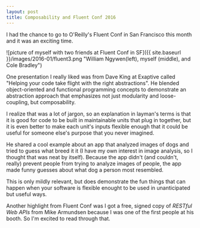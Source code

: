 ```yaml
---
layout: post
title: Composability and Fluent Conf 2016
---
```


I had the chance to go to O'Reilly's Fluent Conf in San Francisco this month and it was an exciting time. 

![picture of myself with two friends at Fluent Conf in SF]({{ site.baseurl }}/images/2016-01/fluent3.png "William Ngywen(left), myself (middle), and Cole Bradley")

One presentation I really liked was from Dave King at Exaptive called "Helping your code take flight with the right abstractions". He blended object-oriented and functional programming concepts to demonstrate an abstraction approach that emphasizes not just modularity and loose-coupling, but composability.

I realize that was a lot of jargon, so an explanation in layman's terms is that it is good for code to be built in maintainable units that plug in together, but it is even better to make each unit's inputs flexible enough that it could be useful for someone else's purpose that you never imagined.

He shared a cool example about an app that analyzed images of dogs and tried to guess what breed it it (I have my own interest in image analysis, so I thought that was neat by itself). Because the app didn't (and couldn't, really) prevent people from trying to analyze images of people, the app made funny guesses about what dog a person most resembled. 

This is only mildly relevant, but does demonstrate the fun things that can happen when your software is flexible enought to be used in unanticipated but useful ways.

Another highlight from Fluent Conf was I got a free, signed copy of _RESTful Web APIs_ from Mike Armundsen because I was one of the first people at his booth. So I'm excited to read through that.

